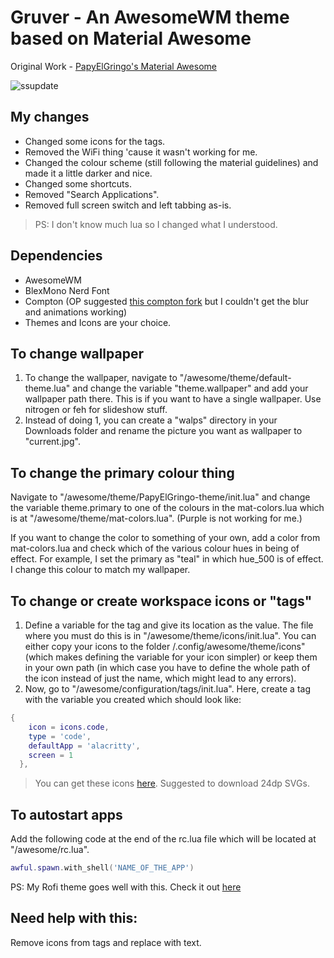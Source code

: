 # Gruver - An AwesomeWM theme based on Material Awesome

Original Work - [PapyElGringo's Material Awesome](https://github.com/material-shell/material-awesome)

![ssupdate](https://user-images.githubusercontent.com/74004229/107628539-c915d200-6c86-11eb-9eb4-d90afe8db2d2.png)

## My changes

- Changed some icons for the tags.
- Removed the WiFi thing 'cause it wasn't working for me.
- Changed the colour scheme (still following the material guidelines) and made it a little darker and nice.
- Changed some shortcuts.
- Removed "Search Applications".
- Removed full screen switch and left tabbing as-is.

> PS: I don't know much lua so I changed what I understood.

## Dependencies

- AwesomeWM
- BlexMono Nerd Font
- Compton (OP suggested [this compton fork](https://github.com/tryone144/compton) but I couldn't get the blur and animations working)
- Themes and Icons are your choice.

## To change wallpaper

1. To change the wallpaper, navigate to "/awesome/theme/default-theme.lua" and change the variable "theme.wallpaper" and add your wallpaper path there. This is if you want to have a single wallpaper. Use nitrogen or feh for slideshow stuff.
2. Instead of doing 1, you can create a "walps" directory in your Downloads folder and rename the picture you want as wallpaper to "current.jpg".

## To change the primary colour thing

Navigate to "/awesome/theme/PapyElGringo-theme/init.lua" and change the variable theme.primary to one of the colours in the mat-colors.lua which is at "/awesome/theme/mat-colors.lua". (Purple is not working for me.)

If you want to change the color to something of your own, add a color from mat-colors.lua and check which of the various colour hues in being of effect. For example, I set the primary as "teal" in which hue_500 is of effect. I change this colour to match my wallpaper.

## To change or create workspace icons or "tags"

1. Define a variable for the tag and give its location as the value. The file where you must do this is in "/awesome/theme/icons/init.lua". You can either copy your icons to the folder /.config/awesome/theme/icons" (which makes defining the variable for your icon simpler) or keep them in your own path (in which case you have to define the whole path of the icon instead of just the name, which might lead to any errors).
2. Now, go to "/awesome/configuration/tags/init.lua". Here, create a tag with the variable you created which should look like:

```lua
{
    icon = icons.code,
    type = 'code',
    defaultApp = 'alacritty',
    screen = 1
  },
```

> You can get these icons [here](https://material.io/resources/icons). Suggested to download 24dp SVGs.

## To autostart apps

Add the following code at the end of the rc.lua file which will be located at "/awesome/rc.lua".

```lua
awful.spawn.with_shell('NAME_OF_THE_APP')
```

PS: My Rofi theme goes well with this. Check it out [here](https://github.com/sainivasmangu/dotfiles/tree/main/.config/rofi)

## Need help with this:

Remove icons from tags and replace with text.
